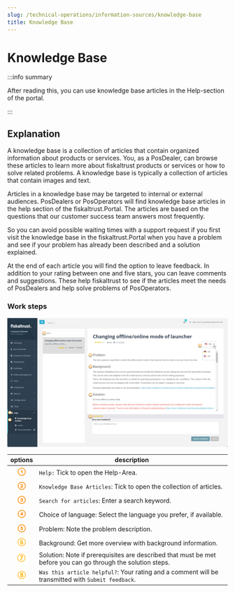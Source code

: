 ```yaml
---
slug: /technical-operations/information-sources/knowledge-base
title: Knowledge Base
---
```

# Knowledge Base

:::info summary

After reading this, you can use knowledge base articles in the Help-section of the portal.

:::

## Explanation

A knowledge base is a collection of articles that contain organized information about products or services. You, as a PosDealer, can browse these articles to learn more about fiskaltrust products or services or how to solve related problems. A knowledge base is typically a collection of articles that contain images and text. 

Articles in a knowledge base may be targeted to internal or external audiences. PosDealers or PosOperators will find knowledge base articles in the help section of the fiskaltrust.Portal. The articles are based on the questions that our customer success team answers most frequently.

So you can avoid possible waiting times with a support request if you first visit the knowledge base in the fiskaltrust.Portal when you have a problem and see if your problem has already been described and a solution explained.

At the end of each article you will find the option to leave feedback. In addition to your rating between one and five stars, you can leave comments and suggestions. These help fiskaltrust to see if the articles meet the needs of PosDealers and help solve problems of PosOperators.

### Work steps

![Help-Section / knowledge base](images/1-knowledge-base.png "Help-Section / knowledge base")

| options | description                                                                                                                |
|:----------------------:|-------------------------------------------------------------------------------------------------------------------------------------|
|![Number 1](../images/Numbers/circle-1o.png)| `Help:` Tick to open the Help-Area.  |
|![Number 2](../images/Numbers/circle-2o.png)| `Knowledge Base Articles`: Tick to open the collection of articles.  |
|![Number 3](../images/Numbers/circle-3o.png)| `Search for articles`: Enter a search keyword.  |
|![Number 4](../images/Numbers/circle-4o.png)| Choice of language: Select the language you prefer, if available.  |
|![Number 5](../images/Numbers/circle-5o.png)| Problem: Note the problem description.  |
|![Number 6](../images/Numbers/circle-6o.png)| Background: Get more overview with background information.  |
|![Number 7](../images/Numbers/circle-7o.png)| Solution: Note if prerequisites are described that must be met before you can go through the solution steps.  |
|![Number 8](../images/Numbers/circle-8o.png)| `Was this article helpful?`: Your rating and a comment will be transmitted with `Submit feedback`.  |
